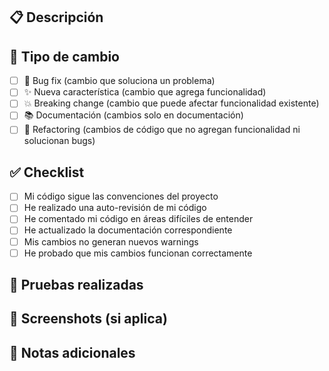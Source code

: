 ## 📋 Descripción
<!-- Describe brevemente los cambios realizados -->

## 🔄 Tipo de cambio
- [ ] 🐛 Bug fix (cambio que soluciona un problema)
- [ ] ✨ Nueva característica (cambio que agrega funcionalidad)
- [ ] 💥 Breaking change (cambio que puede afectar funcionalidad existente)
- [ ] 📚 Documentación (cambios solo en documentación)
- [ ] 🎨 Refactoring (cambios de código que no agregan funcionalidad ni solucionan bugs)

## ✅ Checklist
- [ ] Mi código sigue las convenciones del proyecto
- [ ] He realizado una auto-revisión de mi código
- [ ] He comentado mi código en áreas difíciles de entender
- [ ] He actualizado la documentación correspondiente
- [ ] Mis cambios no generan nuevos warnings
- [ ] He probado que mis cambios funcionan correctamente

## 🧪 Pruebas realizadas
<!-- Describe las pruebas que realizaste -->

## 📱 Screenshots (si aplica)
<!-- Agrega capturas de pantalla si hay cambios visuales -->

## 📝 Notas adicionales
<!-- Cualquier información adicional para los revisores -->
